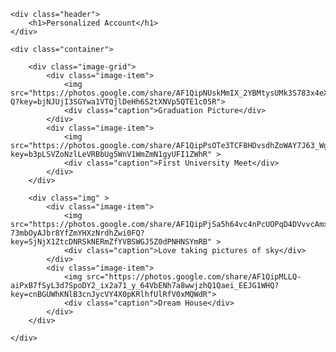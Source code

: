 <!DOCTYPE html>
<html>
    <head>
    <!--author: Johan Pablo-->
    
    <div class="header">
        <h1>Personalized Account</h1>
    </div>
    
    <div class="container">

        <div class="image-grid">
            <div class="image-item">
                <img src="https://photos.google.com/share/AF1QipNUskMmIX_2YBMtysUMk3S783x4eXxqazbA6aWq3gPlKquANNeaevgbpAYEqq2c-Q?key=bjNJUjI3SGYwa1VTQjlDeHh6S2tXNVp5QTE1c05R">
                <div class="caption">Graduation Picture</div>
            </div>
            <div class="image-item">
                <img src="https://photos.google.com/share/AF1QipPsOTe3TCF8HDvsdhZoWAY7J63_WghjV9neVWqaDaUKlBkdaUIXCEXCmPw9lNfcxg?key=b3pLSVZoNzlLeVRBbUg5WnV1WmZmN1gyUFI1ZWhR" >
                <div class="caption">First University Meet</div>
            </div>
        </div>
        
        <div class="img" >
            <div class="image-item">
                <img src="https://photos.google.com/share/AF1QipPjSa5h64vc4nPcUOPqD4DVvvcAmxsu4PF7-73mbOyAJbr8YfZmYHXzNrdhZwi0FQ?key=SjNjX1ZtcDNRSkNERmZfYVBSWGJ5Z0dPNHNSYmRB" >
                <div class="caption">Love taking pictures of sky</div>
            </div>
            <div class="image-item">
                <img src="https://photos.google.com/share/AF1QipMLLQ-aiPxB7fSyL3d7SpoDY2_ix2a71_y_64VbENh7a8wwjzhQ1Qaei_EEJG1WHQ?key=cnBGUWhKNlB3cnJycVY4X0pKRlhfUlRfV0xMQWdR">
                <div class="caption">Dream House</div>
            </div>
        </div>

    </div>
    
</body>
</html>
